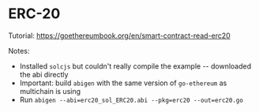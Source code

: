 # ERC-20

Tutorial: https://goethereumbook.org/en/smart-contract-read-erc20

Notes:
- Installed `solcjs` but couldn't really compile the example -- downloaded the abi directly
- Important: build `abigen` with the same version of `go-ethereum` as multichain is using
- Run `abigen --abi=erc20_sol_ERC20.abi --pkg=erc20 --out=erc20.go`
